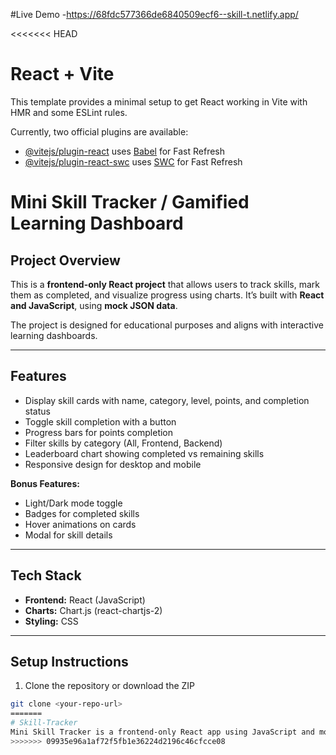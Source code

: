 #Live Demo -https://68fdc577366de6840509ecf6--skill-t.netlify.app/


<<<<<<< HEAD
# React + Vite

This template provides a minimal setup to get React working in Vite with HMR and some ESLint rules.

Currently, two official plugins are available:

- [@vitejs/plugin-react](https://github.com/vitejs/vite-plugin-react/blob/main/packages/plugin-react/README.md) uses [Babel](https://babeljs.io/) for Fast Refresh
- [@vitejs/plugin-react-swc](https://github.com/vitejs/vite-plugin-react-swc) uses [SWC](https://swc.rs/) for Fast Refresh

# Mini Skill Tracker / Gamified Learning Dashboard

## Project Overview
This is a **frontend-only React project** that allows users to track skills, mark them as completed, and visualize progress using charts. It’s built with **React and JavaScript**, using **mock JSON data**.  

The project is designed for educational purposes and aligns with interactive learning dashboards.

---

## Features
- Display skill cards with name, category, level, points, and completion status
- Toggle skill completion with a button
- Progress bars for points completion
- Filter skills by category (All, Frontend, Backend)
- Leaderboard chart showing completed vs remaining skills
- Responsive design for desktop and mobile

**Bonus Features:**
- Light/Dark mode toggle
- Badges for completed skills
- Hover animations on cards
- Modal for skill details

---

## Tech Stack
- **Frontend:** React (JavaScript)
- **Charts:** Chart.js (react-chartjs-2)
- **Styling:** CSS

---

## Setup Instructions
1. Clone the repository or download the ZIP
```bash
git clone <your-repo-url>
=======
# Skill-Tracker
Mini Skill Tracker is a frontend-only React app using JavaScript and mock JSON to track learning progress. Users can mark skills as completed, filter by category, view progress bars, and see interactive charts. Features include responsive design, hover effects, and optional gamification badges.
>>>>>>> 09935e96a1af72f5fb1e36224d2196c46cfcce08
